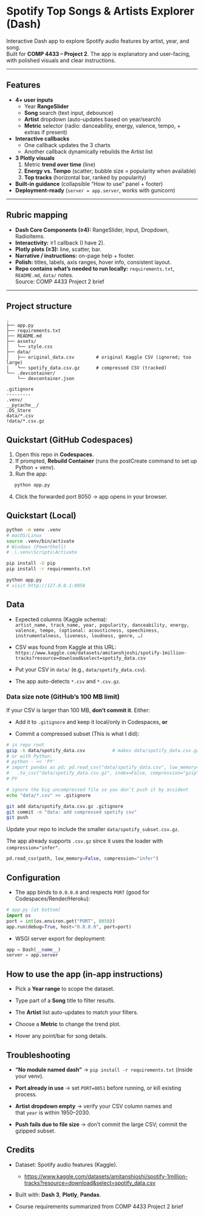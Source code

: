 # Spotify Top Songs & Artists Explorer (Dash)

Interactive Dash app to explore Spotify audio features by artist, year, and song.  
Built for **COMP 4433 – Project 2**. The app is explanatory and user-facing, with polished visuals and clear instructions.

---

##  Features

- **4+ user inputs**
  - Year **RangeSlider**
  - **Song** search (text input, debounce)
  - **Artist** dropdown (auto-updates based on year/search)
  - **Metric** selector (radio: danceability, energy, valence, tempo, + extras if present)
- **Interactive callbacks**
  - One callback updates the 3 charts
  - Another callback dynamically rebuilds the Artist list
- **3 Plotly visuals**
  1) Metric **trend over time** (line)
  2) **Energy vs. Tempo** (scatter; bubble size = popularity when available)
  3) **Top tracks** (horizontal bar, ranked by popularity)
- **Built-in guidance** (collapsible “How to use” panel + footer)
- **Deployment-ready** (`server = app.server`, works with gunicorn)

---

## Rubric mapping 

- **Dash Core Components (≥4):** RangeSlider, Input, Dropdown, RadioItems.  
- **Interactivity:** ≥1 callback (I have 2).  
- **Plotly plots (≥3):** line, scatter, bar.  
- **Narrative / instructions:** on-page help + footer.  
- **Polish:** titles, labels, axis ranges, hover info, consistent layout.  
- **Repo contains what’s needed to run locally:** `requirements.txt`, `README.md`, `data/` notes.  
Source: COMP 4433 Project 2 brief

---

## Project structure
```text  
.
├── app.py
├── requirements.txt
├── README.md
├── assets/
│   └── style.css
├── data/
│   ├── original_data.csv        # original Kaggle CSV (ignored; too large)
│   └── spotify_data.csv.gz      # compressed CSV (tracked)
└── .devcontainer/
    └── devcontainer.json
```
```text
.gitignore
---------
.venv/
__pycache__/
.DS_Store
data/*.csv
!data/*.csv.gz
```


## Quickstart (GitHub Codespaces)

1. Open this repo in **Codespaces**.
2. If prompted, **Rebuild Container** (runs the postCreate command to set up Python + venv).
3. Run the app:
```bash
   python app.py 
```
4. Click the forwarded port 8050 → app opens in your browser. 



## Quickstart (Local)
```bash
python -m venv .venv
# macOS/Linux
source .venv/bin/activate
# Windows (PowerShell)
# .\.venv\Scripts\Activate

pip install -U pip
pip install -r requirements.txt

python app.py
# visit http://127.0.0.1:8050
```



## Data

- Expected columns (Kaggle schema):  
    `artist_name, track_name, year, popularity, danceability, energy, valence, tempo, (optional: acousticness, speechiness, instrumentalness, liveness, loudness, genre, …)`

- CSV was found from Kaggle at this URL:
  `https://www.kaggle.com/datasets/amitanshjoshi/spotify-1million-tracks?resource=download&select=spotify_data.csv`
    
- Put your CSV in `data/` (e.g., `data/spotify_data.csv`).
    
- The app auto-detects `*.csv` and `*.csv.gz`.
    

### Data size note (GitHub’s 100 MB limit)

If your CSV is larger than 100 MB, **don’t commit it**. Either:

- Add it to `.gitignore` and keep it local/only in Codespaces, **or**
    
- Commit a compressed subset (This is what I did):

```bash
# in repo root
gzip -k data/spotify_data.csv          # makes data/spotify_data.csv.gz (keeps original)
# or with Python:
# python - << 'PY'
# import pandas as pd; pd.read_csv("data/spotify_data.csv", low_memory=False)\
#   .to_csv("data/spotify_data.csv.gz", index=False, compression="gzip")
# PY

# ignore the big uncompressed file so you don’t push it by accident
echo "data/*.csv" >> .gitignore

git add data/spotify_data.csv.gz .gitignore
git commit -m "data: add compressed spotify csv"
git push
```


Update your repo to include the smaller `data/spotify_subset.csv.gz`.

The app already supports `.csv.gz` since it uses the loader with `compression="infer"`.
```python
pd.read_csv(path, low_memory=False, compression="infer")
```

## Configuration

- The app binds to `0.0.0.0` and respects `PORT` (good for Codespaces/Render/Heroku):

```python
# app.py (at bottom)
import os
port = int(os.environ.get("PORT", 8050))
app.run(debug=True, host="0.0.0.0", port=port)
```

- WSGI server export for deployment:

```python
app = Dash(__name__)
server = app.server
```



## How to use the app (in-app instructions)

- Pick a **Year range** to scope the dataset.
    
- Type part of a **Song** title to filter results.
    
- The **Artist** list auto-updates to match your filters.
    
- Choose a **Metric** to change the trend plot.
    
- Hover any point/bar for song details.



## Troubleshooting

- **“No module named dash”** → `pip install -r requirements.txt` (inside your venv).
    
- **Port already in use** → set `PORT=8051` before running, or kill existing process.
    
- **Artist dropdown empty** → verify your CSV column names and that `year` is within 1950–2030.
    
- **Push fails due to file size** → don’t commit the large CSV; commit the gzipped subset.



## Credits

- Dataset: Spotify audio features (Kaggle). 
	- https://www.kaggle.com/datasets/amitanshjoshi/spotify-1million-tracks?resource=download&select=spotify_data.csv
    
- Built with: **Dash 3**, **Plotly**, **Pandas**.
    
- Course requirements summarized from COMP 4433 Project 2 brief
